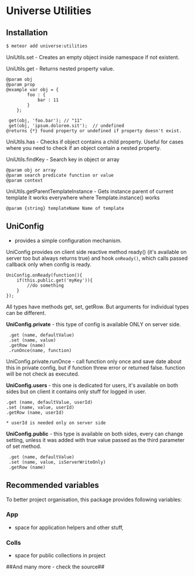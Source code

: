 # Universe Utilities

## Installation

```sh
$ meteor add universe:utilities
```

UniUtils.set - Creates an empty object inside namespace if not existent.

UniUtils.get - Returns nested property value.
```
@param obj
@param prop
@example var obj = {
        foo : {
            bar : 11
        }
    };

 get(obj, 'foo.bar'); // "11"
 get(obj, 'ipsum.dolorem.sit');  // undefined
@returns {*} found property or undefined if property doesn't exist.
```
UniUtils.has - Checks if object contains a child property.
Useful for cases where you need to check if an object contain a nested property.

UniUtils.findKey - Search key in object or array
```
@param obj or array
@param search predicate function or value
@param context
```

UniUtils.getParentTemplateInstance - Gets instance parent of current template it works everywhere where Template.instance() works
```
@param {string} templateName Name of template
```

## UniConfig
- provides a simple configuration mechanism.

UniConfig provides on client side reactive method ready() (it's available on server too but always returns true)
and hook `onReady()`, which calls passed callback only when config is ready.


```
UniConfig.onReady(function(){
    if(this.public.get('myKey')){
        //do something
    }
});
```

All types have methods get, set, getRow.
But arguments for individual types can be different.

**UniConfig.private** - this type of config is available ONLY on server side.

```
 .get (name, defaultValue)
 .set (name, value)
 .getRow (name)
 .runOnce(name, function)
```
UniConfig.private.runOnce - call function only once and save date about this in private config,
but if function threw error or returned false. function will be not check as executed. 

**UniConfig.users** - this one is dedicated for users, it's available on both sides but on client it contains only stuff for logged in user.

```
.get (name, defaultValue, userId)
.set (name, value, userId)
.getRow (name, userId)

* userId is needed only on server side
```

**UniConfig.public** - this type is available on both sides, every can change setting, unless it was added with true value passed as the third parameter of set method.

```
 .get (name, defaultValue)
 .set (name, value, isServerWriteOnly)
 .getRow (name)

```

## Recommended variables
To better project organisation, this package provides following variables:

### App
- space for application helpers and other stuff,

### Colls
- space for public collections in project

##And many more - check the source##
